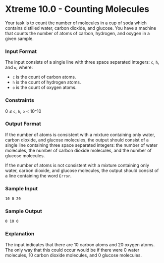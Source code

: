 # Xtreme 10.0 - Counting Molecules

Your task is to count the number of molecules in a cup of soda which contains distilled water, carbon dioxide, and glucose. You have a machine that counts the number of atoms of carbon, hydrogen, and oxygen in a given sample.

### Input Format

The input consists of a single line with three space separated integers: <code>c</code>, <code>h</code>, and <code>o</code>, where:

* <code>c</code> is the count of carbon atoms.
* <code>h</code> is the count of hydrogen atoms.
* <code>o</code> is the count of oxygen atoms.

### Constraints

0 ≤ <code>c</code>, <code>h</code>, <code>o</code> < 10^10

### Output Format

If the number of atoms is consistent with a mixture containing only water, carbon dioxide, and glucose molecules, the output should consist of a single line containing three space separated integers: the number of water molecules, the number of carbon dioxide molecules, and the number of glucose molecules.

If the number of atoms is not consistent with a mixture containing only water, carbon dioxide, and glucose molecules, the output should consist of a line containing the word <code>Error</code>.

### Sample Input

```
10 0 20
```

### Sample Output

```
0 10 0
```

### Explanation

The input indicates that there are 10 carbon atoms and 20 oxygen atoms. The only way that this could occur would be if there were 0 water molecules, 10 carbon dioxide molecules, and 0 glucose molecules.